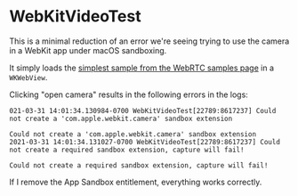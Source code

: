 # WebKitVideoTest

This is a minimal reduction of an error we're seeing trying to use the camera in a WebKit app under macOS sandboxing.

It simply loads the [simplest sample from the WebRTC samples page](https://webrtc.github.io/samples/) in a `WKWebView`.

Clicking "open camera" results in the following errors in the logs:

```
021-03-31 14:01:34.130984-0700 WebKitVideoTest[22789:8617237] Could not create a 'com.apple.webkit.camera' sandbox extension

Could not create a 'com.apple.webkit.camera' sandbox extension
2021-03-31 14:01:34.131027-0700 WebKitVideoTest[22789:8617237] Could not create a required sandbox extension, capture will fail!

Could not create a required sandbox extension, capture will fail!
```

If I remove the App Sandbox entitlement, everything works correctly.
